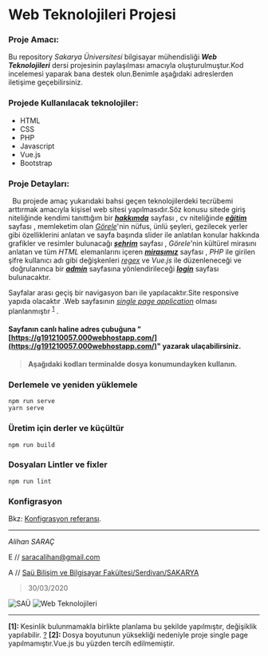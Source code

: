 # Web Teknolojileri Projesi
### Proje Amacı:
Bu repository _Sakarya Üniversitesi_ bilgisayar mühendisliği ***Web Teknolojileri*** dersi projesinin paylaşılması amacıyla oluşturulmuştur.Kod incelemesi yaparak bana destek olun.Benimle aşağıdaki adreslerden iletişime geçebilirsiniz.

### Projede Kullanılacak teknolojiler:
+ HTML
+ CSS
+ PHP
+ Javascript
+ Vue.js
+ Bootstrap

### Proje Detayları:
  Bu projede amaç yukarıdaki bahsi geçen teknolojilerdeki tecrübemi arttırmak amacıyla kişisel web sitesi yapılmasıdır.Söz konusu sitede giriş niteliğinde kendimi tanıttığım bir ***[hakkımda](/src/views/hakkimda.vue)*** sayfası , cv niteliğinde ***[eğitim](/src/views/egitim.vue)*** sayfası , memleketim olan _[Görele](https://www.gorele.bel.tr)_'nin nüfus, ünlü şeyleri, gezilecek yerler gibi özelliklerini anlatan ve sayfa başında slider ile anlatılan konular hakkında grafikler ve resimler bulunacağı ***[şehrim](/src/views/sehrim.vue)*** sayfası , _Görele_'nin kültürel mirasını anlatan ve tüm _HTML_ elemanlarını içeren ***[mirasımız](/src/views/mirasimiz.vue)*** sayfası , _PHP_ ile girilen şifre kullanıcı adı gibi değişkenleri _[regex](https://tr.wikipedia.org/wiki/D%C3%BCzenli_ifade)_ ve _Vue.js_ ile düzenleneceği ve  doğrulanınca bir ***[admin](/src/views/admin.vue)*** sayfasına yönlendirileceği ***[login](/src/views/login.vue)*** sayfası bulunacaktır.

Sayfalar arası geçiş bir navigasyon barı ile yapılacaktır.Site responsive yapıda olacaktır .Web sayfasının *[single page application](https://tr.wikipedia.org/wiki/Tek_sayfa_uygulamas%C4%B1)* olması planlanmıştır <sup id="a1"> [1](#f1)</sup> .

#### Sayfanın canlı haline adres çubuğuna "[https://g191210057.000webhostapp.com/](https://g191210057.000webhostapp.com/)" yazarak ulaçabilirsiniz.

> **Aşağıdaki kodları terminalde dosya konumundayken kullanın.**

### Derlemele ve yeniden yüklemele
```
npm run serve
yarn serve
```

### Üretim için derler ve küçültür
```
npm run build
```

### Dosyaları Lintler ve fixler
```
npm run lint
```

### Konfigrasyon 
Bkz: [Konfigrasyon referansı](https://cli.vuejs.org/config/).

***
_Alihan SARAÇ_

E // <saracalihan@gmail.com>

A // [Saü Bilişim ve Bilgisayar Fakültesi/Serdivan/SAKARYA](https://goo.gl/maps/9vEdj7QYgKpruSus7 "Okul")

>30/03/2020

![SAÜ](https://upload.wikimedia.org/wikipedia/tr/d/de/Sakarya_%C3%9Cniversitesi_Logosu.png) ![Web Teknolojileri](https://polatpanel.com/public/default/upload/service/56f3a669e5e2aweb-yazilim.jpg) 

***
<b id="f1"> [1]: </b> Kesinlik bulunmamakla birlikte planlama bu şekilde yapılmıştır, değişiklik yapılabilir. [?](#a1)
<b id="f1"> [2]: </b> Dosya boyutunun yüksekliği nedeniyle proje single page yapılmamıştır.Vue.js bu yüzden tercih edilmemiştir.
